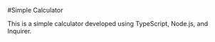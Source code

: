 #Simple Calculator


This is a simple calculator developed using TypeScript, Node.js, and Inquirer.
